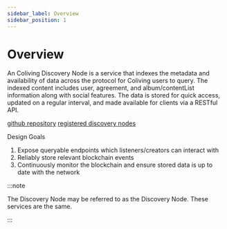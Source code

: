 ```yaml
---
sidebar_label: Overview
sidebar_position: 1
---
```


# Overview

An Coliving Discovery Node is a service that indexes the metadata and availability of data across the protocol for Coliving users to query. The indexed content includes user, agreement, and album/contentList information along with social features. The data is stored for quick access, updated on a regular interval, and made available for clients via a RESTful API.

[github repository](https://github.com/dgc-network/coliving-protocol/tree/master/discovery-node)
[registered discovery nodes](https://dashboard.coliving.org/#/services/discovery-node)

Design Goals

1. Expose queryable endpoints which listeners/creators can interact with
2. Reliably store relevant blockchain events
3. Continuously monitor the blockchain and ensure stored data is up to date with the network

:::note

The Discovery Node may be referred to as the Discovery Node. These services are the same.

:::